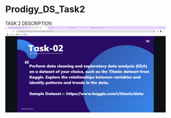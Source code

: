 # Prodigy_DS_Task2

TASK 2 DESCRIPTION
![image alt](https://github.com/Ranhita/Prodigy_DS_02/blob/main/task2.PNG)
